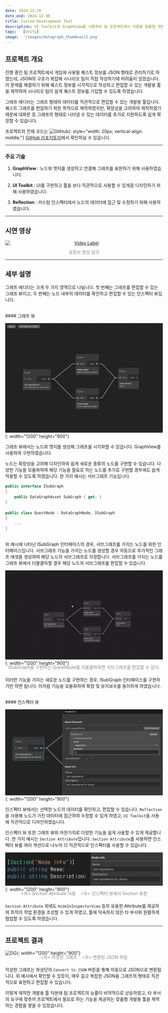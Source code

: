 ```yaml
---
date: 2024-12-28
date_end: 2024-12-30
title: Custom Development Tool
description: UI Toolkit과 GraphView를 사용하여 팀 프로젝트에서 사용할 맞춤형 개발용 툴을 제작한 프로젝트입니다.
tags:   [Unity]
image:  '/images/datagraph_thumbnail2.png'
---
```


## 프로젝트 개요

진행 중인 팀 프로젝트에서 게임에 사용될 퀘스트 정보를 JSON 형태로 관리하기로 하였는데, JSON의 구조가 복잡해 시나리오 팀이 직접 작성하기에 어려움이 있었습니다. 이 문제를 해결하기 위해 퀘스트 정보를 시각적으로 작성하고 편집할 수 있는 개발용 툴을 제작하여 시나리오 팀이 쉽게 퀘스트 정보를 기입할 수 있도록 하였습니다.

그래프 에디터는 그래프 형태의 데이터를 직관적으로 편집할 수 있는 개발용 툴입니다. 퀘스트 그래프를 편집하기 위한 목적으로 제작하였지만, 확장성을 고려하여 제작하였기 때문에 대화문 등 그래프의 형태로 나타낼 수 있는 데이터를 추가로 지원하도록 쉽게 확장할 수 있습니다. 

프로젝트의 전체 코드는 ![GitHub](https://github.githubassets.com/images/modules/logos_page/GitHub-Mark.png){: style="width: 20px; vertical-align: middle;"} [GitHub 리포지토리](https://github.com/min00626/DataGraphEditor)에서 확인하실 수 있습니다.

***

### 주요 기술

1. **GraphView** : 노드와 엣지를 생성하고 연결해 그래프를 표현하기 위해 사용하였습니다.

2. **UI Toolkit** : UI를 구현하고 툴을 보다 직관적으로 사용할 수 있게끔 디자인하기 위해 사용하였습니다.

3. **Reflection** : 커스텀 인스펙터에서 노드의 데이터에 접근 및 수정하기 위해 사용하였습니다.

***

## 시연 영상

<div style="text-align: center;">
    <a href="https://youtu.be/W1pTG3MmSE8">
        <img src="http://img.youtube.com/vi/W1pTG3MmSE8/sddefault.jpg" alt="Video Label" style="display: block; margin: 0 auto;">
    </a>
</div>
<div style="text-align: center; color: #888888; font-size: 14px; margin-top: 10px;">
  유튜브 영상 링크
</div>

***

## 세부 설명

그래프 에디터는 크게 두 가지 영역으로 나뉩니다. 첫 번째는 그래프를 편집할 수 있는 그래프 뷰이고, 두 번째는 노드 내부의 데이터를 확인하고 편집할 수 있는 인스펙터 뷰입니다.

<br>
#### 그래프 뷰

![DG](/images/graphview.png){: width="1200" height="900"}

그래프 뷰에서는 노드와 엣지를 생성해 그래프를 시각화할 수 있습니다. GraphView를 사용하여 구현하였습니다.

노드는 확장성을 고려해 디자인하여 쉽게 새로운 종류의 노드를 구현할 수 있습니다. 다양한 기능을 모듈화하여 해당 기능을 필요로 하는 노드를 추가로 구현할 경우에도 쉽게 적용할 수 있도록 하였습니다. 한 가지 예시는 서브그래프 기능입니다.

```cs
public interface ISubGraph
{
	public DataGraphAsset SubGraph { get; }
}

public class QuestNode : DataGraphNode, ISubGraph
{
    ...
}
```
<br>
위 예시에 나타난 ISubGraph 인터페이스의 경우, 서브그래프를 가지는 노드를 위한 인터페이스입니다. 서브그래프 기능을 가지는 노드를 생성할 경우 자동으로 추가적인 그래프 애셋을 생성하여 해당 노드의 서브그래프로 지정합니다. 서브그래프를 가지는 노드를 그래프 뷰에서 더블클릭할 경우 해당 노드의 서브그래프를 편집할 수 있습니다.

![DG](/images/subgraph.gif){: width="1200" height="900"}
<div style="text-align: center; color: #888888; font-size: 14px; margin-top: -20px; margin-bottom: 20px;">
  ISubGraph를 구현하는 QuestNode를 더블클릭하면 서브그래프를 편집할 수 있다.
</div>

이러한 기능을 가지는 새로운 노드를 구현하는 경우, ISubGraph 인터페이스를 구현하기만 하면 됩니다. 이처럼 기능을 모듈화하여 확장 및 유지보수를 용이하게 하였습니다.

<br>
#### 인스펙터 뷰

![DG](/images/inspectorview.png){: width="1200" height="900"}

인스펙터 뷰에서는 선택한 노드의 데이터를 확인하고, 편집할 수 있습니다. `Reflection`을 사용해 노드가 가진 데이터에 접근하여 수정할 수 있게 하였고, `UI Toolkit`을 사용해 직관적으로 디자인하였습니다.

인스펙터 뷰 또한 그래프 뷰와 마찬가지로 다양한 기능을 쉽게 사용할 수 있게 제공합니다. 한 가지 예시는 `Section Attribute`입니다. `Section Attribute`를 사용하면 인스펙터 뷰를 여러 섹션으로 나누어 더 직관적으로 인스펙터를 사용할 수 있습니다.

![DG](/images/section.png){: width="1200" height="900"}
<div style="text-align: center; color: #888888; font-size: 14px; margin-top: -20px; margin-bottom: 20px;">
  <좌> Section Attribute 사용</좌>&nbsp;&nbsp;&nbsp;&nbsp;<우> 인스펙터 뷰에서 Section 표현</우>
</div>

`Section Attribute` 외에도 ```HideInInspectorView``` 등의 유용한 Attribute를 제공하여 최적의 작업 환경을 조성할 수 있게 하였고, 툴에 익숙하지 않은 타 부서와 원활하게 협업할 수 있도록 하였습니다.

***

## 프로젝트 결과

![DG](/images/jsonconverter.gif){: width="1200" height="900"}
<div style="text-align: center; color: #888888; font-size: 14px; margin-top: -20px; margin-bottom: 20px;">
  <좌> 작성한 그래프</좌>&nbsp;&nbsp;&nbsp;&nbsp;<우> 변환된 JSON 파일</우>
</div>

작성한 그래프는 좌상단의 `Convert to JSON` 버튼을 통해 자동으로 JSON으로 변환됩니다. 위 예시에서 확인할 수 있듯이, 매우 길고 복잡한 JSON을 그래프의 형태로 직관적으로 표현하고 편집할 수 있습니다.

이렇게 제작한 개발용 툴 덕분에 팀 프로젝트의 능률이 비약적으로 상승하였고, 타 부서의 요구에 맞추어 프로젝트에서 필요로 하는 기능을 제공하는 맞춤형 개발용 툴을 제작하는 경험을 쌓을 수 있었습니다.